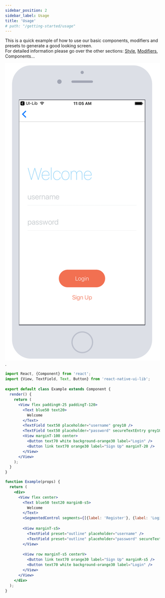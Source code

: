 ```yaml
---
sidebar_position: 2
sidebar_label: Usage
title: 'Usage'
# path: "/getting-started/usage"
---
```


This is a quick example of how to use our basic components, modifiers and presets to generate a good looking screen.  
For detailed information please go over the other sections: [Style](../foundation/style.md), [Modifiers](../foundation/modifiers.md), Components...

![basic showcase](basic-showcase.png).

```jsx
import React, {Component} from 'react';
import {View, TextField, Text, Button} from 'react-native-ui-lib';

export default class Example extends Component {
  render() {
    return (
      <View flex paddingH-25 paddingT-120>
        <Text blue50 text20>
          Welcome
        </Text>
        <TextField text50 placeholder="username" grey10 />
        <TextField text50 placeholder="password" secureTextEntry grey10 />
        <View marginT-100 center>
          <Button text70 white background-orange30 label="Login" />
          <Button link text70 orange30 label="Sign Up" marginT-20 />
        </View>
      </View>
    );
  }
}
```

```jsx live
function Example(props) {
  return (
    <div>
      <View flex center>
        <Text blue50 text20 marginB-s5>
          Welcome
        </Text>
        <SegmentedControl segments={[{label: 'Register'}, {label: 'Login'}]} />

        <View marginT-s5>
          <TextField preset="outline" placeholder="username" />
          <TextField preset="outline" placeholder="password" secureTextEntry grey10 />
        </View>

        <View row marginT-s5 centerV>
          <Button link text70 orange30 label="Sign Up" marginR-s5 />
          <Button text70 white background-orange30 label="Login" />
        </View>
      </View>
    </div>
  );
}
```
